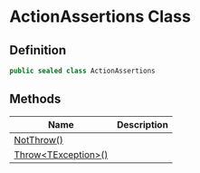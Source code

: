 # ActionAssertions Class
## Definition

```c#
public sealed class ActionAssertions
```

## Methods

| Name | Description |
| ---- | ----------- |
| [NotThrow()](MrKWatkins.Assertions.ActionAssertions.NotThrow.md) |  |
| [Throw&lt;TException&gt;()](MrKWatkins.Assertions.ActionAssertions.Throw.md) |  |

